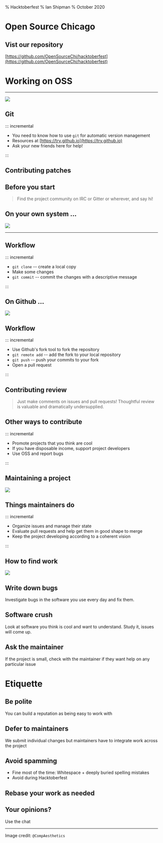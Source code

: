 % Hacktoberfest
% Ian Shipman
% October 2020

# Open Source Chicago

## Vist our repository

[https://github.com/OpenSourceChi/hacktoberfest](https://github.com/OpenSourceChi/hacktoberfest)

# Working on OSS

---

![](images/hard_worker.png)

## Git

::: incremental

* You need to know how to use `git` for automatic version management
* Resources at [https://try.github.io](https://try.github.io)
* Ask your new friends here for help!

:::

## Contributing patches

## Before you start

> Find the project community on IRC or Gitter or wherever, and say hi!

## On your own system ...

![](images/the_spread.png)

---

## Workflow

::: incremental

* `git clone` -- create a local copy
* Make some changes
* `git commit` -- commit the changes with a descriptive message 

:::

## On Github ...

![](images/hive.jpg)

## Workflow

::: incremental

* Use Github's fork tool to fork the repository
* `git remote add` -- add the fork to your local repository
* `git push` -- push your commits to your fork
* Open a pull request

:::

## Contributing review

> Just make comments on issues and pull requests! Thoughtful review is valuable and dramatically undersupplied.

## Other ways to contribute

::: incremental

* Promote projects that you think are cool
* If you have disposable income, support project developers
* Use OSS and report bugs

:::

## Maintaining a project

![](images/ibms.jpg)

## Things maintainers do

::: incremental

* Organize issues and manage their state
* Evaluate pull requests and help get them in good shape to merge
* Keep the project developing according to a coherent vision

:::

## How to find work

![](images/toilet_computer.jpg)

## Write down bugs

Investigate bugs in the software you use every day and fix them.

## Software crush

Look at software you think is cool and want to understand.  Study it, issues will come up.

## Ask the maintainer

If the project is small, check with the maintainer if they want help on any particular issue

# Etiquette

## Be polite

You can build a reputation as being easy to work with 

## Defer to maintainers

We submit individual changes but maintainers have to integrate work across the project

## Avoid spamming

* Fine most of the time: Whitespace + deeply buried spelling mistakes
* Avoid during Hacktoberfest

## Rebase your work as needed
## Your opinions?

Use the chat

---

Image credit: `@CompAesthetics`
